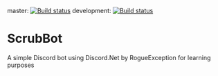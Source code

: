 master: [![Build status](https://ci.appveyor.com/api/projects/status/vi8tbtkoe7ibhcj7/branch/master?svg=true)](https://ci.appveyor.com/project/DevCas1/scrubbot/branch/master)
development: [![Build status](https://ci.appveyor.com/api/projects/status/vi8tbtkoe7ibhcj7/branch/master?svg=true)](https://ci.appveyor.com/project/DevCas1/scrubbot/branch/development)
# ScrubBot
A simple Discord bot using Discord.Net by RogueException for learning purposes
